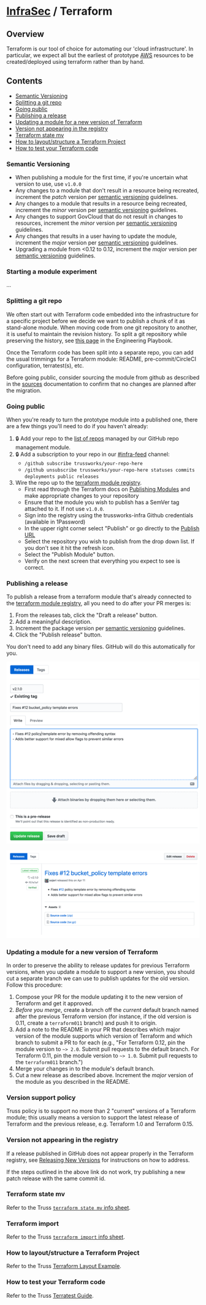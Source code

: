 # [InfraSec](../README.md) / Terraform

## Overview

Terraform is our tool of choice for automating our 'cloud infrastructure'. In particular, we expect all but the earliest of prototype [AWS](../aws/README.md) resources to be created/deployed using terraform rather than by hand.

## Contents

* [Semantic Versioning](#semantic-versioning)
* [Splitting a git repo](#splitting-a-git-repo)
* [Going public](#going-public)
* [Publishing a release](#publishing-a-release)
* [Updating a module for a new version of Terraform](#updating-a-module-for-a-new-version-of-terraform)
* [Version not appearing in the registry](#version-not-appearing-in-the-registry)
* [Terraform state mv](#terraform-state-mv)
* [How to layout/structure a Terraform Project](#how-to-layoutstructure-a-terraform-project)
* [How to test your Terraform code](#how-to-test-your-terraform-code)

### Semantic Versioning

* When publishing a module for the first time, if you're uncertain what version to use, use `v1.0.0`
* Any changes to a module that don't result in a resource being recreated, increment the _patch_ version per [semantic versioning](https://semver.org/) guidelines.
* Any changes to a module that results in a resource being recreated, increment the _minor_ version per [semantic versioning](https://semver.org/) guidelines.
* Any changes to support GovCloud that do not result in changes to resources, increment the _minor_ version per [semantic versioning](https://semver.org/) guidelines.
* Any changes that results in a user having to update the module, increment the _major_ version per [semantic versioning](https://semver.org/) guidelines.
* Upgrading a module from <0.12 to 0.12, increment the _major_ version per [semantic versioning](https://semver.org/) guidelines.

### Starting a module experiment

...

### Splitting a git repo

We often start out with Terraform code embedded into the infrastructure for a specific project before we decide we want to publish a chunk of it as stand-alone module. When moving code from one git repository to another, it is useful to maintain the revision history. To split a git repository while preserving the history, see [this page](../../developing/vcs/git-repos.md) in the Engineering Playbook.

Once the Terraform code has been split into a separate repo, you can add the usual trimmings for a Terraform module: README, pre-commit/CircleCI configuration, terratest(s), etc.

Before going public, consider sourcing the module from github as described in the [sources](https://www.terraform.io/docs/modules/sources.html) documentation to confirm that no changes are planned after the migration.

### Going public

When you're ready to turn the prototype module into a published one, there are a few things you'll need to do if you haven't already:

1. 🔒 Add your repo to the [list of repos](https://github.com/trussworks/legendary-waddle/blob/master/trussworks-prod/github-global/main.tf) managed by our GitHub repo management module.
2. 🔒 Add a subscription to your repo in our [#infra-feed](https://trussworks.slack.com/messages/C91SHMKFV/) channel:
   * `/github subscribe trussworks/your-repo-here`
   * `/github unsubscribe trussworks/your-repo-here statuses commits deployments public releases`
3. Wire the repo up to the [terraform module registry](https://registry.terraform.io).
   * First read through the Terraform docs on [Publishing Modules](https://www.terraform.io/docs/registry/modules/publish.html) and make appropriate changes to your repository
   * Ensure that the module you wish to publish has a SemVer tag attached to it. If not use `v1.0.0`.
   * Sign into the registry using the trussworks-infra Github credentials (available in 1Password)
   * In the upper right corner select "Publish" or go directly to the [Publish URL](https://registry.terraform.io/github/create)
   * Select the repository you wish to publish from the drop down list. If you don't see it hit the refresh icon.
   * Select the "Publish Module" button.
   * Verify on the next screen that everything you expect to see is correct.

### Publishing a release

To publish a release from a terraform module that's already connected to the [terraform module registry](https://registry.terraform.io), all you need to do after your PR merges is:

1. From the releases tab, click the "Draft a release" button.
2. Add a meaningful description.
3. Increment the package version per [semantic versioning](https://semver.org/) guidelines.
4. Click the "Publish release" button.

You don't need to add any binary files. GitHub will do this automatically for you.

![Screenshot of a release draft][draft-release]

![Screenshot of a published release][publish-release]

### Updating a module for a new version of Terraform

In order to preserve the ability to release updates for previous Terraform versions, when you update a module to support a new version, you should cut a separate branch we can use to publish updates for the old version. Follow this procedure:

1. Compose your PR for the module updating it to the new version of Terraform and get it approved.
1. *Before you merge*, create a branch off the *current* default branch named after the previous Terraform version (for instance, if the old version is 0.11, create a `terraform011` branch) and push it to origin.
1. Add a note to the README in your PR that describes which major version of the module supports which version of Terraform and which branch to submit a PR to for each (e.g., "For Terraform 0.12, pin the module version to `~> 2.0`. Submit pull requests to the default branch. For Terraform 0.11, pin the module version to `~> 1.0`. Submit pull requests to the `terraform011` branch.")
1. Merge your changes in to the module's default branch.
1. Cut a new release as described above. Increment the *major* version of the module as you described in the README.

[publish-release]: images/publish-release.png "Screenshot of a published release"
[draft-release]: images/draft-release.png "Screenshot of a release draft"

### Version support policy

Truss policy is to support no more than 2 "current" versions of a
Terraform module; this usually means a version to support the latest
release of Terraform and the previous release, e.g. Terraform 1.0 and
Terraform 0.15.

### Version not appearing in the registry

If a release published in GitHub does not appear properly in the Terraform registry, see [Releasing New Versions](https://www.terraform.io/docs/registry/modules/publish.html#releasing-new-versions) for instructions on how to address.

If the steps outlined in the above link do not work, try publishing a new patch release with the same commit id.

### Terraform state mv

Refer to the Truss [`terraform state mv` info sheet](terraform-state-mv.md).

### Terraform import

Refer to the Truss [`terraform import` info sheet](terraform-import.md).

### How to layout/structure a Terraform Project

Refer to the Truss [Terraform Layout Example](https://github.com/trussworks/terraform-layout-example).

### How to test your Terraform code

Refer to the Truss [Terratest Guide](terratest.md).
